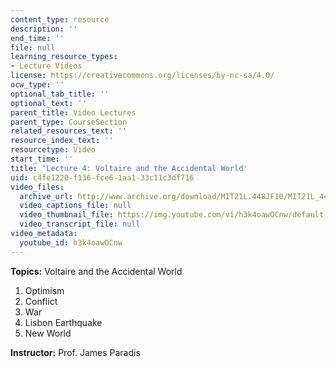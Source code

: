 ```yaml
---
content_type: resource
description: ''
end_time: ''
file: null
learning_resource_types:
- Lecture Videos
license: https://creativecommons.org/licenses/by-nc-sa/4.0/
ocw_type: ''
optional_tab_title: ''
optional_text: ''
parent_title: Video Lectures
parent_type: CourseSection
related_resources_text: ''
resource_index_text: ''
resourcetype: Video
start_time: ''
title: 'Lecture 4: Voltaire and the Accidental World'
uid: c4fe1220-f136-fce6-1aa1-33c11c3df716
video_files:
  archive_url: http://www.archive.org/download/MIT21L.448JF10/MIT21L_448JF10_lec04_300k.mp4
  video_captions_file: null
  video_thumbnail_file: https://img.youtube.com/vi/h3k4oawOCnw/default.jpg
  video_transcript_file: null
video_metadata:
  youtube_id: h3k4oawOCnw
---
```


**Topics:** Voltaire and the Accidental World

1.  Optimism
2.  Conflict
3.  War
4.  Lisbon Earthquake
5.  New World

**Instructor:** Prof. James Paradis

